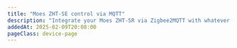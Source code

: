 ```yaml
---
title: "Moes ZHT-SE control via MQTT"
description: "Integrate your Moes ZHT-SR via Zigbee2MQTT with whatever smart home infrastructure you are using without the vendor's bridge or gateway."
addedAt: 2025-02-09T20:08:00
pageClass: device-page
---
```




<!-- Notes BEGIN: You can edit here. Add "## Notes" headline if not already present. -->


<!-- Notes END: Do not edit below this line -->